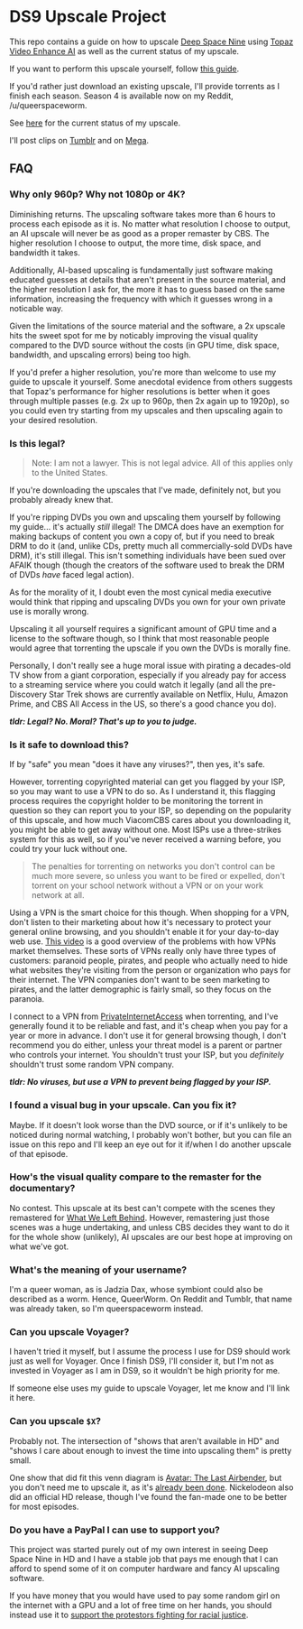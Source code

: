 # DS9 Upscale Project

This repo contains a guide on how to upscale [Deep Space Nine][] using
[Topaz Video Enhance AI][] as well as the current status of my upscale.

[Deep Space Nine]: https://en.wikipedia.org/wiki/Star_Trek:_Deep_Space_Nine
[Topaz Video Enhance AI]: https://topazlabs.com/video-enhance-ai/

If you want to perform this upscale yourself, follow [this guide][guide].

[guide]: https://github.com/QueerWorm/ds9-upscale/blob/master/guide.md

If you'd rather just download an existing upscale, I'll provide torrents as
I finish each season. Season 4 is available now on my Reddit,
/u/queerspaceworm.

See [here][status] for the current status of my upscale.

[status]: https://github.com/QueerWorm/ds9-upscale/blob/master/status.md

I'll post clips on [Tumblr][] and on [Mega][].

[Tumblr]: https://queerspaceworm.tumblr.com
[Mega]: https://mega.nz/folder/LeQCQQpK#pBfKzl3TewJxWkjBng3jSw

## FAQ

### Why only 960p? Why not 1080p or 4K?

Diminishing returns. The upscaling software takes more than 6 hours to process
each episode as it is. No matter what resolution I choose to output, an AI
upscale will never be as good as a proper remaster by CBS. The higher resolution
I choose to output, the more time, disk space, and bandwidth it takes.

Additionally, AI-based upscaling is fundamentally just software making
educated guesses at details that aren't present in the source material, and the
higher resolution I ask for, the more it has to guess based on the same
information, increasing the frequency with which it guesses wrong in a noticable
way.

Given the limitations of the source material and the software, a 2x upscale hits
the sweet spot for me by noticably improving the visual quality compared to the
DVD source without the costs (in GPU time, disk space, bandwidth, and upscaling
errors) being too high.

If you'd prefer a higher resolution, you're more than welcome to use my guide to
upscale it yourself. Some anecdotal evidence from others suggests that Topaz's
performance for higher resolutions is better when it goes through multiple
passes (e.g. 2x up to 960p, then 2x again up to 1920p), so you could even try
starting from my upscales and then upscaling again to your desired resolution.

### Is this legal?

> Note: I am not a lawyer. This is not legal advice. All of this applies only
> to the United States.

If you're downloading the upscales that I've made, definitely not, but you
probably already knew that.

If you're ripping DVDs you own and upscaling them yourself by following my
guide... it's actually *still* illegal! The DMCA does have an exemption for
making backups of content you own a copy of, but if you need to break DRM to do
it (and, unlike CDs, pretty much all commercially-sold DVDs have DRM), it's
still illegal. This isn't something individuals have been sued over AFAIK though
(though the creators of the software used to break the DRM of DVDs *have* faced
legal action).

As for the morality of it, I doubt even the most cynical media executive would
think that ripping and upscaling DVDs you own for your own private use is
morally wrong.

Upscaling it all yourself requires a significant amount of GPU time and a
license to the software though, so I think that most reasonable people would
agree that torrenting the upscale if you own the DVDs is morally fine.

Personally, I don't really see a huge moral issue with pirating a decades-old
TV show from a giant corporation, especially if you already pay for access to a
streaming service where you could watch it legally (and all the pre-Discovery
Star Trek shows are currently available on Netflix, Hulu, Amazon Prime, and
CBS All Access in the US, so there's a good chance you do).

***tldr: Legal? No. Moral? That's up to you to judge.***

### Is it safe to download this?

If by "safe" you mean "does it have any viruses?", then yes, it's safe.

However, torrenting copyrighted material can get you flagged by your ISP, so you
may want to use a VPN to do so. As I understand it, this flagging process
requires the copyright holder to be monitoring the torrent in question so they
can report you to your ISP, so depending on the popularity of this upscale, and
how much ViacomCBS cares about you downloading it, you might be able to get away
without one. Most ISPs use a three-strikes system for this as well, so if you've
never received a warning before, you could try your luck without one.

> The penalties for torrenting on networks you don't control can be much more
> severe, so unless you want to be fired or expelled, don't torrent on your
> school network without a VPN or on your work network at all.

Using a VPN is the smart choice for this though. When shopping for a VPN, don't
listen to their marketing about how it's necessary to protect your general
online browsing, and you shouldn't enable it for your day-to-day web use.
[This video][video] is a good overview of the problems with how VPNs market
themselves. These sorts of VPNs really only have three types of customers:
paranoid people, pirates, and people who actually need to hide what websites
they're visiting from the person or organization who pays for their internet.
The VPN companies don't want to be seen marketing to pirates, and the latter
demographic is fairly small, so they focus on the paranoia.

[video]: https://www.youtube.com/watch?v=WVDQEoe6ZWY

I connect to a VPN from [PrivateInternetAccess][] when torrenting, and I've
generally found it to be reliable and fast, and it's cheap when you pay for a
year or more in advance. I don't use it for general browsing though, I don't
recommend you do either, unless your threat model is a parent or partner who
controls your internet. You shouldn't trust your ISP, but you *definitely*
shouldn't trust some random VPN company.

[PrivateInternetAccess]: https://www.privateinternetaccess.com/

***tldr: No viruses, but use a VPN to prevent being flagged by your ISP.***

### I found a visual bug in your upscale. Can you fix it?

Maybe. If it doesn't look worse than the DVD source, or if it's unlikely to be
noticed during normal watching, I probably won't bother, but you can file an
issue on this repo and I'll keep an eye out for it if/when I do another upscale
of that episode.

### How's the visual quality compare to the remaster for the documentary?

No contest. This upscale at its best can't compete with the scenes they
remastered for [What We Left Behind][doc]. However, remastering just those
scenes was a huge undertaking, and unless CBS decides they want to do it for the
whole show (unlikely), AI upscales are our best hope at improving on what we've
got.

[doc]: https://en.wikipedia.org/Star_Trek:_Deep_Space_Nine#Documentary_What_We_Left_Behind

### What's the meaning of your username?

I'm a queer woman, as is Jadzia Dax, whose symbiont could also be described as
a worm. Hence, QueerWorm. On Reddit and Tumblr, that name was already taken, so
I'm queerspaceworm instead.

### Can you upscale Voyager?

I haven't tried it myself, but I assume the process I use for DS9 should work
just as well for Voyager. Once I finish DS9, I'll consider it, but I'm not as
invested in Voyager as I am in DS9, so it wouldn't be high priority for me.

If someone else uses my guide to upscale Voyager, let me know and I'll link it
here.

### Can you upscale `$X`?

Probably not. The intersection of "shows that aren't available in HD" and
"shows I care about enough to invest the time into upscaling them" is pretty
small.

One show that did fit this venn diagram is [Avatar: The Last Airbender][], but
you don't need me to upscale it, as it's [already been done][]. Nickelodeon also
did an official HD release, though I've found the fan-made one to be better for
most episodes.

[Avatar: The Last Airbender]: https://en.wikipedia.org/Avatar:_The_Last_Airbender
[already been done]: https://www.reddit.com/r/RemasteringATLA/comments/5hr9w2/atla_remastered_in_1080p/

### Do you have a PayPal I can use to support you?

This project was started purely out of my own interest in seeing Deep Space Nine
in HD and I have a stable job that pays me enough that I can afford to spend
some of it on computer hardware and fancy AI upscaling software.

If you have money that you would have used to pay some random girl on the
internet with a GPU and a lot of free time on her hands, you should instead use
it to [support the protestors fighting for racial justice][donate].

[donate]: https://bailfunds.github.io/
